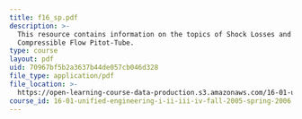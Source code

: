 ```yaml
---
title: f16_sp.pdf
description: >-
  This resource contains information on the topics of Shock Losses and
  Compressible Flow Pitot-Tube.
type: course
layout: pdf
uid: 70967bf5b2a3637b44de057cb046d328
file_type: application/pdf
file_location: >-
  https://open-learning-course-data-production.s3.amazonaws.com/16-01-unified-engineering-i-ii-iii-iv-fall-2005-spring-2006/70967bf5b2a3637b44de057cb046d328_f16_sp.pdf
course_id: 16-01-unified-engineering-i-ii-iii-iv-fall-2005-spring-2006
---
```


